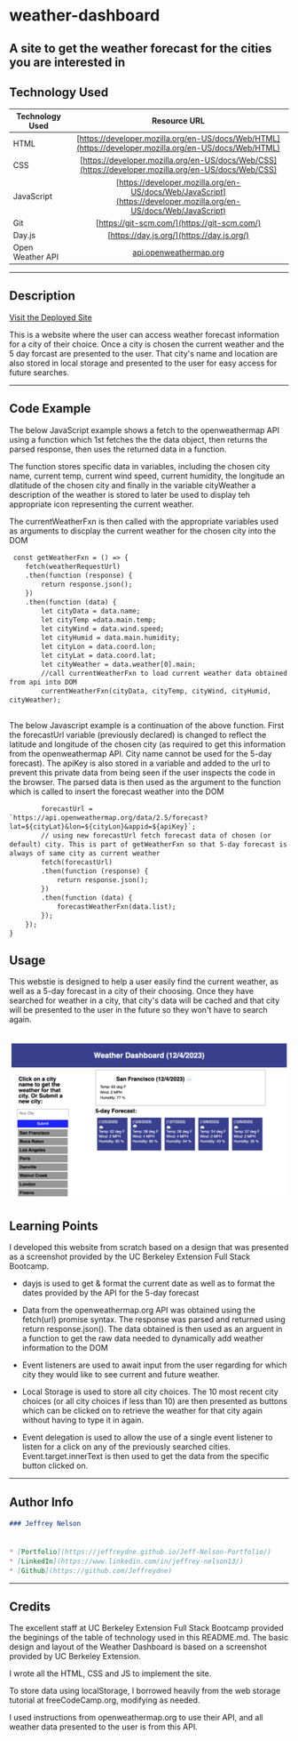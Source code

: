 # weather-dashboard
A site to get the weather forecast for the cities you are interested in
---

## Technology Used 

| Technology Used         | Resource URL           | 
| ------------- |:-------------:| 
| HTML    | [https://developer.mozilla.org/en-US/docs/Web/HTML](https://developer.mozilla.org/en-US/docs/Web/HTML) | 
| CSS     | [https://developer.mozilla.org/en-US/docs/Web/CSS](https://developer.mozilla.org/en-US/docs/Web/CSS)      |
| JavaScript     | [https://developer.mozilla.org/en-US/docs/Web/JavaScript](https://developer.mozilla.org/en-US/docs/Web/JavaScript)      |   
| Git | [https://git-scm.com/](https://git-scm.com/)     |    
| Day.js | [https://day.js.org/](https://day.js.org/)     |
| Open Weather API | [api.openweathermap.org](api.openweathermap.org)     |

---

## Description

[Visit the Deployed Site](https://jeffreydne.github.io/weather-dashboard)

This is a website where the user can access weather forecast information for a city of their choice. Once a city is chosen the current weather and the 5 day forcast are presented to the user. That city's name and location are also stored in local storage and presented to the user for easy access for future searches. 

---

## Code Example

The below JavaScript example shows a fetch to the openweathermap API using a function which 1st fetches the the data object, then returns the parsed response, then uses the returned data in a function. 

The function stores specific data in variables, including the chosen city name, current temp, current wind speed, current humidity, the longitude an dlatitude of the chosen city and finally in the variable cityWeather a description of the weather is stored to later be used to display teh appropriate icon representing the current weather.

The currentWeatherFxn is then called with the appropriate variables used as arguments to discplay the current weather for the chosen city into the DOM

```JS
 const getWeatherFxn = () => {
    fetch(weatherRequestUrl)
    .then(function (response) {
        return response.json();
    })
    .then(function (data) {
        let cityData = data.name;
        let cityTemp =data.main.temp;
        let cityWind = data.wind.speed;
        let cityHumid = data.main.humidity;
        let cityLon = data.coord.lon;
        let cityLat = data.coord.lat;
        let cityWeather = data.weather[0].main;
        //call currentWeatherFxn to load current weather data obtained from api into DOM
        currentWeatherFxn(cityData, cityTemp, cityWind, cityHumid, cityWeather);
 
```
The below Javascript example is a continuation of the above function. First the forecastUrl variable (previously declared) is changed to reflect the latitude and longitude of the chosen city (as required to get this information from the openweathermap API. City name cannot be used for the 5-day forecast). The apiKey is also stored in a variable and added to the url to prevent this private data from being seen if the user inspects the code in the browser. The parsed data is then used as the argument to the function which is called to insert the forecast weather into the DOM

```JS
        forecastUrl = `https://api.openweathermap.org/data/2.5/forecast?lat=${cityLat}&lon=${cityLon}&appid=${apiKey}`;
        // using new forecastUrl fetch forecast data of chosen (or default) city. This is part of getWeatherFxn so that 5-day forecast is always of same city as current weather
        fetch(forecastUrl)
        .then(function (response) {
            return response.json();
        })
        .then(function (data) {
            forecastWeatherFxn(data.list);
        });
    });
}
```
## Usage

This webstie is designed to help a user easily find the current weather, as well as a 5-day forecast in a city of their choosing. Once they have searched for weather in a city, that city's data will be cached and that city will be presented to the user in the future so they won't have to search again. 


![ alt text](./assets/img/weather-dashboard-screenshot.png)
---

## Learning Points

I developed this website from scratch based on a design that was presented as a screenshot provided by the UC Berkeley Extension Full Stack Bootcamp. 

* dayjs is used to get & format the current date as well as to format the dates provided by the API for the 5-day forecast

* Data from the openweathermap.org API was obtained using the fetch(url) promise syntax. The response was parsed and returned using return response.json(). The data obtained is then used as an arguent in a function to get the raw data needed to dynamically add weather information to the DOM 

* Event listeners are used to await input from the user regarding for which city they would like to see current and future weather.   

* Local Storage is used to store all city choices. The 10 most recent city choices (or all city choices if less than 10) are then presented as buttons which can be clicked on to retrieve the weather for that city again without having to type it in again. 

* Event delegation is used to allow the use of a single event listener to listen for a click on any of the previously searched cities. Event.target.innerText is then used to get the data from the specific button clicked on. 

---

## Author Info

```md
### Jeffrey Nelson


* [Portfolio](https://jeffreydne.github.io/Jeff-Nelson-Portfolio/)
* [LinkedIn](https://www.linkedin.com/in/jeffrey-nelson13/)
* [Github](https://github.com/Jeffreydne)
```

---
## Credits
 The excellent staff at UC Berkeley Extension Full Stack Bootcamp provided the beginings of the table of technology used in this README.md. The basic design and layout of the Weather Dashboard is based on a screenshot provided by UC Berkeley Extension. 
 
 I wrote all the HTML, CSS and JS to implement the site.

 To store data using localStorage, I borrowed heavily from the web storage tutorial at freeCodeCamp.org, modifying as needed. 
 
 I used instructions from openweathermap.org to use their API, and all weather data presented to the user is from this API.
